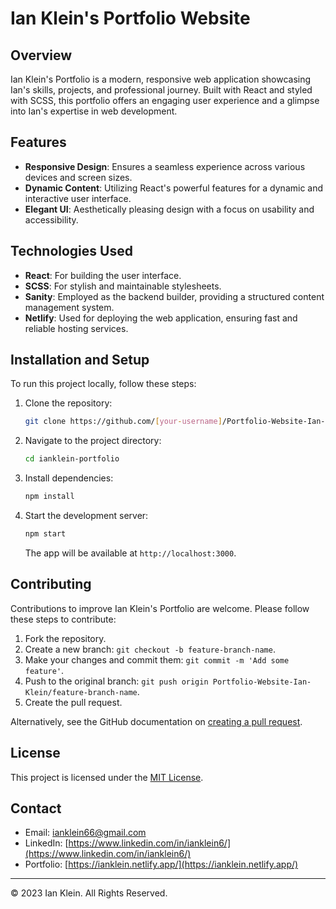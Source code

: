 
# Ian Klein's Portfolio Website

## Overview
Ian Klein's Portfolio is a modern, responsive web application showcasing Ian's skills, projects, and professional journey. Built with React and styled with SCSS, this portfolio offers an engaging user experience and a glimpse into Ian's expertise in web development.

## Features
- **Responsive Design**: Ensures a seamless experience across various devices and screen sizes.
- **Dynamic Content**: Utilizing React's powerful features for a dynamic and interactive user interface.
- **Elegant UI**: Aesthetically pleasing design with a focus on usability and accessibility.

## Technologies Used
- **React**: For building the user interface.
- **SCSS**: For stylish and maintainable stylesheets.
- **Sanity**: Employed as the backend builder, providing a structured content management system.
- **Netlify**: Used for deploying the web application, ensuring fast and reliable hosting services.

## Installation and Setup
To run this project locally, follow these steps:

1. Clone the repository:
   ```bash
   git clone https://github.com/[your-username]/Portfolio-Website-Ian-Klein.git
   ```
2. Navigate to the project directory:
   ```bash
   cd ianklein-portfolio
   ```
3. Install dependencies:
   ```bash
   npm install
   ```
4. Start the development server:
   ```bash
   npm start
   ```
   The app will be available at `http://localhost:3000`.

## Contributing
Contributions to improve Ian Klein's Portfolio are welcome. Please follow these steps to contribute:

1. Fork the repository.
2. Create a new branch: `git checkout -b feature-branch-name`.
3. Make your changes and commit them: `git commit -m 'Add some feature'`.
4. Push to the original branch: `git push origin Portfolio-Website-Ian-Klein/feature-branch-name`.
5. Create the pull request.

Alternatively, see the GitHub documentation on [creating a pull request](https://docs.github.com/en/github/collaborating-with-issues-and-pull-requests/creating-a-pull-request).

## License
This project is licensed under the [MIT License](LICENSE).

## Contact
- Email: [ianklein66@gmail.com](mailto:ianklein66@gmail.com)
- LinkedIn: [https://www.linkedin.com/in/ianklein6/](https://www.linkedin.com/in/ianklein6/)
- Portfolio: [https://ianklein.netlify.app/](https://ianklein.netlify.app/)

---

© 2023 Ian Klein. All Rights Reserved.
